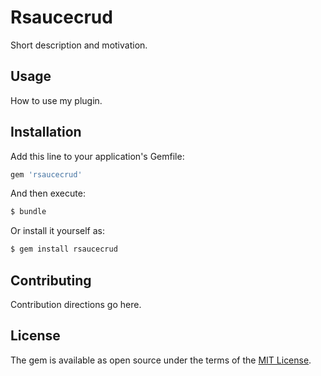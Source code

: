 # Rsaucecrud
Short description and motivation.

## Usage
How to use my plugin.

## Installation
Add this line to your application's Gemfile:

```ruby
gem 'rsaucecrud'
```

And then execute:
```bash
$ bundle
```

Or install it yourself as:
```bash
$ gem install rsaucecrud
```

## Contributing
Contribution directions go here.

## License
The gem is available as open source under the terms of the [MIT License](http://opensource.org/licenses/MIT).
